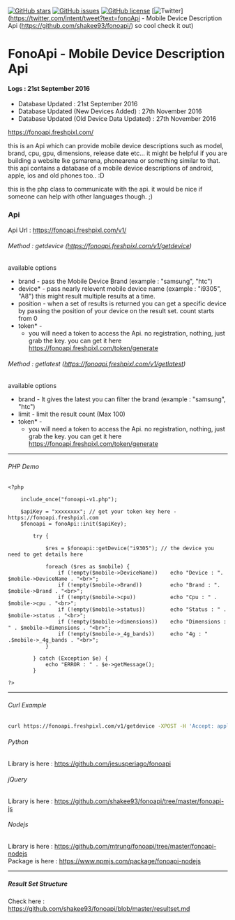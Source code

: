 [![GitHub stars](https://img.shields.io/github/stars/shakee93/fonoapi.svg)](https://github.com/shakee93/fonoapi/stargazers)
[![GitHub issues](https://img.shields.io/github/issues/shakee93/fonoapi.svg)](https://github.com/shakee93/fonoapi/issues)
[![GitHub license](https://img.shields.io/badge/license-MIT-blue.svg)](https://raw.githubusercontent.com/shakee93/fonoapi/master/LICENSE)
[![Twitter](https://img.shields.io/twitter/url/https/github.com/shakee93/fonoapi/.svg?style=social)](https://twitter.com/intent/tweet?text=fonoApi - Mobile Device Description Api (https://github.com/shakee93/fonoapi/) so cool check it out)
# FonoApi - Mobile Device Description Api
#### Logs : 21st September 2016
* Database Updated : 21st September 2016
* Database Updated (New Devices Added) : 27th November 2016
* Database Updated (Old Device Data Updated) : 27th November 2016


https://fonoapi.freshpixl.com/


this is an Api which can provide mobile device descriptions such as model, brand, cpu, gpu, dimensions, release date etc...
it might be helpful if you are building a website lke gsmarena, phonearena or something similar to that. this api contains a database of a mobile device descriptions of android, apple, ios and old phones too.. :D

this is the php class to communicate with the api. it would be nice if someone can help with other languages though. ;)

### Api
Api Url : https://fonoapi.freshpixl.com/v1/

###### Method : getdevice (https://fonoapi.freshpixl.com/v1/getdevice)
available options
  - brand - 
       pass the Mobile Device Brand (example : "samsung", "htc")
  - device* - 
       pass nearly relevent mobile device name (example : "i9305", "A8") 
       this might result multiple results at a time.
  - position -
       when a set of results is returned you can get a specific device by passing the position of your device on the result set. count starts from 0
  - token* -
    - you will need a token to access the Api. no registration, nothing, just grab the key.
      you can get it here https://fonoapi.freshpixl.com/token/generate

###### Method : getlatest (https://fonoapi.freshpixl.com/v1/getlatest)
available options
  - brand - 
       It gives the latest you can filter the brand (example : "samsung", "htc")
  - limit - 
       limit the result count (Max 100)
  - token* -
    - you will need a token to access the Api. no registration, nothing, just grab the key.
      you can get it here https://fonoapi.freshpixl.com/token/generate


------
###### PHP Demo

```
<?php

	include_once("fonoapi-v1.php");

	$apiKey = "xxxxxxxx"; // get your token key here - https://fonoapi.freshpixl.com
	$fonoapi = fonoApi::init($apiKey);
	
		try {

			$res = $fonoapi::getDevice("i9305"); // the device you need to get details here

			foreach ($res as $mobile) {
				if (!empty($mobile->DeviceName)) 	echo "Device : ". $mobile->DeviceName . "<br>";
				if (!empty($mobile->Brand)) 		echo "Brand : ". $mobile->Brand . "<br>";
				if (!empty($mobile->cpu)) 			echo "Cpu : " . $mobile->cpu . "<br>";
				if (!empty($mobile->status)) 		echo "Status : " . $mobile->status . "<br>";
				if (!empty($mobile->dimensions)) 	echo "Dimensions : " . $mobile->dimensions . "<br>";
				if (!empty($mobile->_4g_bands)) 	echo "4g : " .$mobile->_4g_bands . "<br>";
			}

		} catch (Exception $e) {
			echo "ERROR : " . $e->getMessage();
		}

?>
```
------

###### Curl Example

```bash
curl https://fonoapi.freshpixl.com/v1/getdevice -XPOST -H 'Accept: application/json' -d 'token=YOUR_TOKEN_HERE&limit=5&device=A8'
```

###### Python
 Library is here : https://github.com/jesusperiago/fonoapi

###### jQuery
 Library is here : https://github.com/shakee93/fonoapi/tree/master/fonoapi-js

###### Nodejs
 Library is here : https://github.com/mtrung/fonoapi/tree/master/fonoapi-nodejs  
 Package is here : https://www.npmjs.com/package/fonoapi-nodejs

------

##### Result Set Structure
Check here : https://github.com/shakee93/fonoapi/blob/master/resultset.md
